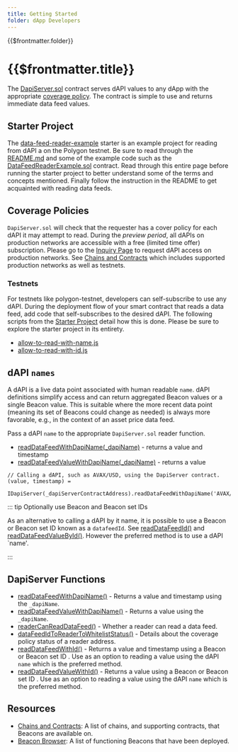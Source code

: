 ```yaml
---
title: Getting Started
folder: dApp Developers
---
```


<TitleSpan>{{$frontmatter.folder}}</TitleSpan>

# {{$frontmatter.title}}

<VersionWarning/>

<TocHeader />
<TOC class="table-of-contents" :include-level="[2,3]" />

The
[DapiServer.sol](https://github.com/api3dao/airnode-protocol-v1/blob/v0.5.0/contracts/dapis/DapiServer.sol)
contract serves dAPI values to any dApp with the appropriate
[coverage policy](). The contract is simple to use and returns immediate data
feed values.

## Starter Project

The
[data-feed-reader-example](https://github.com/api3dao/data-feed-reader-example)
starter is an example project for reading from dAPI a on the Polygon testnet. Be
sure to read through the
[README.md](https://github.com/api3dao/data-feed-reader-example/blob/main/README.md)
and some of the example code such as the
[DataFeedReaderExample.sol](https://github.com/api3dao/data-feed-reader-example/blob/main/contracts/DataFeedReaderExample.sol)
contract. Read through this entire page before running the starter project to
better understand some of the terms and concepts mentioned. Finally follow the
instruction in the README to get acquainted with reading data feeds.

## Coverage Policies

`DapiServer.sol` will check that the requester has a cover policy for each dAPI
it may attempt to read. During the _preview period_, all dAPIs on production
networks are accessible with a free (limited time offer) subscription. Please go
to the
[Inquiry Page](https://forms.monday.com/forms/embed/f44d0ed9dfd0154885f48fdb3b87a489?r=use1)
to request dAPI access on production networks. See
[Chains and Contracts](../reference/chains.md) which includes supported
production networks as well as testnets.

### Testnets

For testnets like polygon-testnet, developers can self-subscribe to use any
dAPI. During the deployment flow of your smart contract that reads a data feed,
add code that self-subscribes to the desired dAPI. The following scripts from
the [Starter Project](./#starter-project) detail how this is done. Please be
sure to explore the starter project in its entirety.

- [allow-to-read-with-name.js](https://github.com/api3dao/data-feed-reader-example/blob/main/scripts/allow-to-read-with-name.js)
- [allow-to-read-with-id.js](https://github.com/api3dao/data-feed-reader-example/blob/main/scripts/allow-to-read-with-id.js)

## dAPI `names`

A dAPI is a live data point associated with human readable `name`. dAPI
definitions simplify access and can return aggregated Beacon values or a single
Beacon value. This is suitable where the more recent data point (meaning its set
of Beacons could change as needed) is always more favorable, e.g., in the
context of an asset price data feed.

Pass a dAPI `name` to the appropriate `DapiServer.sol` reader function.

- [readDataFeedWithDapiName(\_dapiName)](./read-data-feed-with-dapi-name.md) -
  returns a value and timestamp
- [readDataFeedValueWithDapiName(\_dapiName)](./read-data-feed-value-with-dapi-name.md) -
  returns a value

```solidity
// Calling a dAPI, such as AVAX/USD, using the DapiServer contract.
(value, timestamp) =
  IDapiServer(_dapiServerContractAddress).readDataFeedWithDapiName('AVAX/USD');
```

::: tip Optionally use Beacon and Beacon set IDs

As an alternative to calling a dAPI by it name, it is possible to use a Beacon
or Beacon set ID known as a `datafeedId`. See
[readDataFeedId()](./read-data-feed-with-id.md) and
[readDataFeedValueById()](./read-data-feed-value-with-id.md). However the
preferred method is to use a dAPI `name'.

:::

## DapiServer Functions

- [readDataFeedWithDapiName()](./read-data-feed-with-dapi-name.md) - Returns a
  value and timestamp using the `_dapiName`.
- [readDataFeedValueWithDapiName()](./read-data-feed-value-with-dapi-name.md) -
  Returns a value using the `_dapiName`.
- [readerCanReadDataFeed()](./reader-can-read-datafeed.md) - Whether a reader
  can read a data feed.
- [dataFeedIdToReaderToWhitelistStatus()](./data-feed-id-to-reader-to-whitelist-status.md) -
  Details about the coverage policy status of a reader address.
- [readDataFeedWithId()](./read-data-feed-with-id.md) - Returns a value and
  timestamp using a Beacon or Beacon set ID . Use as an option to reading a
  value using the dAPI `name` which is the preferred method.
- [readDataFeedValueWithId()](./read-data-feed-value-with-id.md) - Returns a
  value using a Beacon or Beacon set ID . Use as an option to reading a value
  using the dAPI `name` which is the preferred method.

## Resources

- [Chains and Contracts](../reference/chains.md): A list of chains, and
  supporting contracts, that Beacons are available on.
- [Beacon Browser](../reference/beacon-browser.md): A list of functioning
  Beacons that have been deployed.
